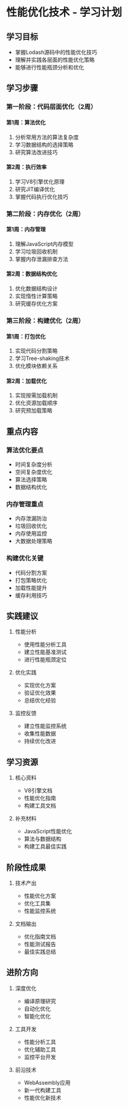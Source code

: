 # 性能优化技术 - 学习计划

## 学习目标
- 掌握Lodash源码中的性能优化技巧
- 理解并实践各层面的性能优化策略
- 能够进行性能瓶颈分析和优化

## 学习步骤

### 第一阶段：代码层面优化（2周）

#### 第1周：算法优化
1. 分析常用方法的算法复杂度
2. 学习数据结构的选择策略
3. 研究算法改进技巧

#### 第2周：执行效率
1. 学习V8引擎优化原理
2. 研究JIT编译优化
3. 掌握代码执行优化技巧

### 第二阶段：内存优化（2周）

#### 第1周：内存管理
1. 理解JavaScript内存模型
2. 学习垃圾回收机制
3. 掌握内存泄漏排查方法

#### 第2周：数据结构优化
1. 优化数据结构设计
2. 实现惰性计算策略
3. 研究缓存优化方案

### 第三阶段：构建优化（2周）

#### 第1周：打包优化
1. 实现代码分割策略
2. 学习Tree-shaking技术
3. 优化模块依赖关系

#### 第2周：加载优化
1. 实现按需加载机制
2. 优化资源加载顺序
3. 研究预加载策略

## 重点内容

### 算法优化要点
- 时间复杂度分析
- 空间复杂度优化
- 算法选择策略
- 数据结构优化

### 内存管理重点
- 内存泄漏防治
- 垃圾回收优化
- 内存使用监控
- 大数据处理策略

### 构建优化关键
- 代码分割方案
- 打包策略优化
- 加载性能提升
- 缓存利用技巧

## 实践建议

1. 性能分析
   - 使用性能分析工具
   - 建立性能基准测试
   - 进行性能瓶颈定位

2. 优化实践
   - 实现优化方案
   - 验证优化效果
   - 总结优化经验

3. 监控反馈
   - 建立性能监控系统
   - 收集性能数据
   - 持续优化改进

## 学习资源

1. 核心资料
   - V8引擎文档
   - 性能优化指南
   - 构建工具文档

2. 补充材料
   - JavaScript性能优化
   - 算法与数据结构
   - 构建工具最佳实践

## 阶段性成果

1. 技术产出
   - 性能优化方案
   - 优化工具集
   - 性能监控系统

2. 文档输出
   - 优化指南文档
   - 性能测试报告
   - 最佳实践总结

## 进阶方向

1. 深度优化
   - 编译原理研究
   - 自动化优化
   - 智能化优化

2. 工具开发
   - 性能分析工具
   - 优化辅助工具
   - 监控平台开发

3. 前沿技术
   - WebAssembly应用
   - 新一代构建工具
   - 性能优化新技术